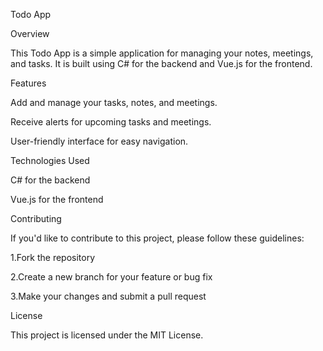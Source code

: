 Todo App


Overview



This Todo App is a simple application for managing your notes, meetings, and tasks. It is built using C# for the backend and Vue.js for the frontend.


Features



Add and manage your tasks, notes, and meetings.

Receive alerts for upcoming tasks and meetings.

User-friendly interface for easy navigation.


Technologies Used



C# for the backend

Vue.js for the frontend


Contributing



If you'd like to contribute to this project, please follow these guidelines:



1.Fork the repository

2.Create a new branch for your feature or bug fix

3.Make your changes and submit a pull request


License



This project is licensed under the MIT License.
